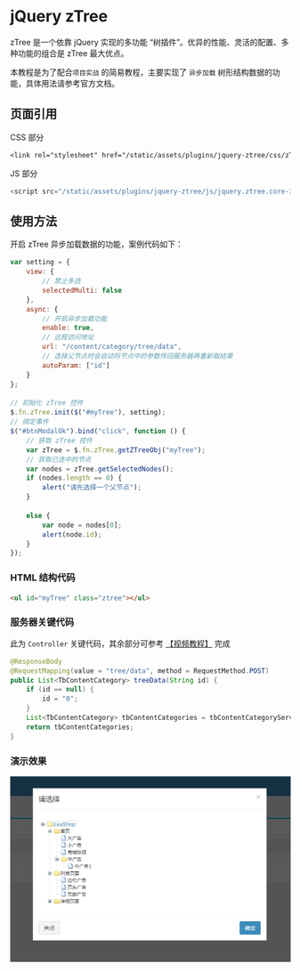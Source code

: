 # jQuery zTree

zTree 是一个依靠 jQuery 实现的多功能 “树插件”。优异的性能、灵活的配置、多种功能的组合是 zTree 最大优点。

本教程是为了配合`项目实战` 的简易教程，主要实现了 `异步加载` 树形结构数据的功能，具体用法请参考官方文档。

## 页面引用

CSS 部分

```css
<link rel="stylesheet" href="/static/assets/plugins/jquery-ztree/css/zTreeStyle/zTreeStyle.min.css" />
```

JS 部分

```javascript
<script src="/static/assets/plugins/jquery-ztree/js/jquery.ztree.core-3.5.min.js"></script>
```

## 使用方法

开启 zTree 异步加载数据的功能，案例代码如下：

```javascript
var setting = {
    view: {
        // 禁止多选
        selectedMulti: false
    },
    async: {
        // 开启异步加载功能
        enable: true,
        // 远程访问地址
        url: "/content/category/tree/data",
        // 选择父节点时会自动将节点中的参数传回服务器再重新取结果
        autoParam: ["id"]
    }
};

// 初始化 zTree 控件
$.fn.zTree.init($("#myTree"), setting);
// 绑定事件
$("#btnModalOk").bind("click", function () {
    // 获取 zTree 控件
    var zTree = $.fn.zTree.getZTreeObj("myTree");
    // 获取已选中的节点
    var nodes = zTree.getSelectedNodes();
    if (nodes.length == 0) {
        alert("请先选择一个父节点");
    }

    else {
        var node = nodes[0];
        alert(node.id);
    }
});
```

### HTML 结构代码

```html
<ul id="myTree" class="ztree"></ul>
```

### 服务器关键代码

此为 `Controller` 关键代码，其余部分可参考 [【视频教程】](https://www.bilibili.com/video/av25584906) 完成

```java
@ResponseBody
@RequestMapping(value = "tree/data", method = RequestMethod.POST)
public List<TbContentCategory> treeData(String id) {
    if (id == null) {
        id = "0";
    }
    List<TbContentCategory> tbContentCategories = tbContentCategoryService.selectByPid(Long.parseLong(id));
    return tbContentCategories;
}
```

### 演示效果

![img](../assets/img/Lusifer1529873938.png)